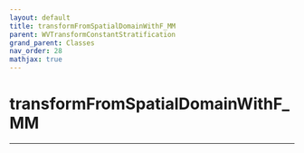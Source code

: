 ```yaml
---
layout: default
title: transformFromSpatialDomainWithF_MM
parent: WVTransformConstantStratification
grand_parent: Classes
nav_order: 28
mathjax: true
---
```


#  transformFromSpatialDomainWithF_MM




---

